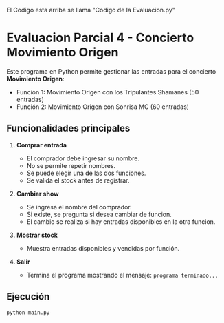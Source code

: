 El Codigo esta arriba se llama "Codigo de la Evaluacion.py"

# Evaluacion Parcial 4 - Concierto Movimiento Origen 

Este programa en Python permite gestionar las entradas para el concierto **Movimiento Origen**:

- Función 1: Movimiento Origen con los Tripulantes Shamanes (50 entradas)
- Función 2: Movimiento Origen con Sonrisa MC (60 entradas)

## Funcionalidades principales

1. **Comprar entrada**
   - El comprador debe ingresar su nombre.
   - No se permite repetir nombres.
   - Se puede elegir una de las dos funciones.
   - Se valida el stock antes de registrar.

2. **Cambiar show**
   - Se ingresa el nombre del comprador.
   - Si existe, se pregunta si desea cambiar de funcion.
   - El cambio se realiza si hay entradas disponibles en la otra funcion.

3. **Mostrar stock**
   - Muestra entradas disponibles y vendidas por función.

4. **Salir**
   - Termina el programa mostrando el mensaje: `programa terminado...`


## Ejecución

```bash
python main.py
